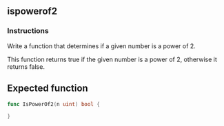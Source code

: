 ## ispowerof2

### Instructions

Write a function that determines if a given number is a power of 2.

This function returns true if the given number is a power of 2, otherwise it returns false.

## Expected function

```go
func IsPowerOf2(n uint) bool {

}
```
